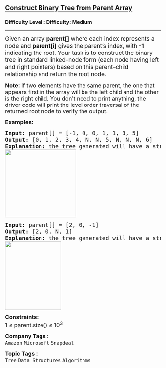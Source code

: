 <h2><a href="https://www.geeksforgeeks.org/problems/construct-binary-tree-from-parent-array/1">Construct Binary Tree from Parent Array</a></h2><h3>Difficulty Level : Difficulty: Medium</h3><hr><div class="problems_problem_content__Xm_eO"><p data-pm-slice="0 0 []"><span style="font-size: 14pt;">Given an array <strong>parent[]</strong> where each index represents a node and <strong>parent[i]</strong> gives the parent’s index, with <strong>-1</strong> indicating the root. Your task is to construct the binary tree in standard linked-node form (each node having left and right pointers) based on this parent–child relationship and return the root node.</span></p>
<p><strong><span style="font-size: 18px;">Note: </span></strong><span style="font-size: 18px;">If two elements have the same parent, the one that appears first in the array will be the left child and the other is the right child. You don't need to print anything, the driver code will print the level order traversal of the returned root node to verify the output.</span></p>
<p><strong><span style="font-size: 18px;">Examples:</span></strong></p>
<pre><strong><span style="font-size: 18px;">Input: </span></strong><span style="font-size: 18px;">parent[] = [-1, 0, 0, 1, 1, 3, 5]
<strong>Output: </strong>[0, 1, 2, 3, 4, N, N, 5, N, N, N, 6]<strong>
Explanation: </strong>the tree generated will have a structure like
<img src="https://media.geeksforgeeks.org/img-practice/prod/addEditProblem/700180/Web/Other/blobid1_1754042816.webp" width="229" height="220"><br></span></pre>
<pre><strong><span style="font-size: 18px;">Input: </span></strong><span style="font-size: 18px;">parent[] = [2, 0, -1]
<strong>Output: </strong>[2, 0, N, 1]<strong>
Explanation: </strong>the tree generated will have a structure like
<img src="https://media.geeksforgeeks.org/img-practice/prod/addEditProblem/700180/Web/Other/blobid0_1754042663.webp" width="181" height="221"></span></pre>
<p><span style="font-size: 18px;"><strong>Constraints:</strong><br>1 ≤ parent.size() ≤ 10<sup>3</sup></span></p></div><p><span style=font-size:18px><strong>Company Tags : </strong><br><code>Amazon</code>&nbsp;<code>Microsoft</code>&nbsp;<code>Snapdeal</code>&nbsp;<br><p><span style=font-size:18px><strong>Topic Tags : </strong><br><code>Tree</code>&nbsp;<code>Data Structures</code>&nbsp;<code>Algorithms</code>&nbsp;